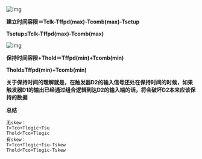 ![img](../pics/setup_time.png)

**建立时间容限＝Tclk-Tffpd(max)-Tcomb(max)-Tsetup**

**Tsetup≤Tclk-Tffpd(max)-Tcomb(max)**

![img](../pics/hold_time.png)

**保持时间容限+Thold＝Tffpd(min)+Tcomb(min)**

**Thold≤Tffpd(min)+Tcomb(min)**

**关于保持时间的理解就是，在触发器D2的输入信号还处在保持时间的时候，如果触发器D1的输出已经通过组合逻辑到达D2的输入端的话，将会破坏D2本来应该保持的数据**



**总结**

```
无skew：
T>Tco+Tlogic+Tsu  
Thold<Tco+Tlogic  
有skew：  
T>Tco+Tlogic+Tsu-Tskew  
Thold<Tco+Tlogic-Tskew  
```



